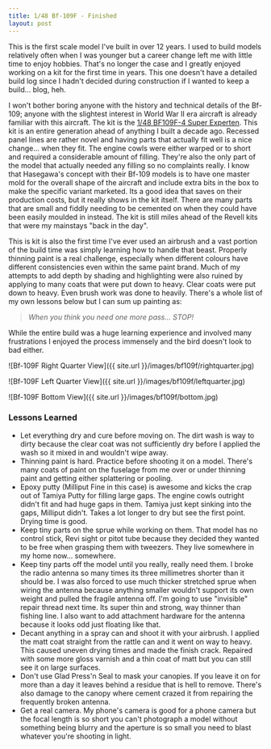 ```yaml
---
title: 1/48 Bf-109F - Finished
layout: post
---
```


This is the first scale model I've built in over 12 years. I used to build models relatively often when I was younger but a career change left me with little time to enjoy hobbies. That's no longer the case and I greatly enjoyed working on a kit for the first time in years. This one doesn't have a detailed build log since I hadn't decided during construction if I wanted to keep a build... blog, heh.

I won't bother boring anyone with the history and technical details of the Bf-109; anyone with the slightest interest in World War II era aircraft is already familiar with this aircraft. The kit is the [1/48 BF109F-4 Super Experten](http://www.hasegawausa.com/product-pages/hsgs7379.html). This kit is an entire generation ahead of anything I built a decade ago. Recessed panel lines are rather novel and having parts that actually fit well is a nice change... when they fit. The engine cowls were either warped or to short and required a considerable amount of filling. They're also the only part of the model that actually needed any filling so no complaints really. I know that Hasegawa's concept with their Bf-109 models is to have one master mold for the overall shape of the aircraft and include extra bits in the box to make the specific variant marketed. Its a good idea that saves on their production costs, but it really shows in the kit itself. There are many parts that are small and fiddly needing to be cemented on when they could have been easily moulded in instead. The kit is still miles ahead of the Revell kits that were my mainstays "back in the day".

This is kit is also the first time I've ever used an airbrush and a vast portion of the build time was simply learning how to handle that beast. Properly thinning paint is a real challenge, especially when different colours have different consistencies even within the same paint brand. Much of my attempts to add depth by shading and highlighting were also ruined by applying to many coats that were put down to heavy. Clear coats were put down to heavy. Even brush work was done to heavily. There's a whole list of my own lessons below but I can sum up painting as:

> *When you think you need one more pass...* _STOP!_

While the entire build was a huge learning experience and involved many frustrations I enjoyed the process immensely and the bird doesn't look to bad either.

![Bf-109F Right Quarter View]({{ site.url }}/images/bf109f/rightquarter.jpg)

![Bf-109F Left Quarter View]({{ site.url }}/images/bf109f/leftquarter.jpg)

![Bf-109F Bottom View]({{ site.url }}/images/bf109f/bottom.jpg)

### Lessons Learned
* Let everything dry and cure before moving on. The dirt wash is way to dirty because the clear coat was not sufficiently dry before I applied the wash so it mixed in and wouldn't wipe away.
* Thinning paint is hard. Practice before shooting it on a model. There's many coats of paint on the fuselage from me over or under thinning paint and getting either splattering or pooling. 
* Epoxy putty (Milliput Fine in this case) is awesome and kicks the crap out of Tamiya Putty for filling large gaps. The engine cowls outright didn't fit and had huge gaps in them. Tamiya just kept sinking into the gaps, Milliput didn't. Takes a lot longer to dry but see the first point. Drying time is good.
* Keep tiny parts on the sprue while working on them. That model has no control stick, Revi sight or pitot tube because they decided they wanted to be free when grasping them with tweezers. They live somewhere in my home now... somewhere.
* Keep tiny parts off the model until you really, really need them. I broke the radio antenna so many times its three millimetres shorter than it should be. I was also forced to use much thicker stretched sprue when wiring the antenna because anything smaller wouldn't support its own weight and pulled the fragile antenna off. I'm going to use "invisible" repair thread next time. Its super thin and strong, way thinner than fishing line. I also want to add attachment hardware for the antenna because it looks odd just floating like that.
* Decant anything in a spray can and shoot it with your airbrush. I applied the matt coat straight from the rattle can and it went on way to heavy. This caused uneven drying times and made the finish crack. Repaired with some more gloss varnish and a thin coat of matt but you can still see it on large surfaces.
* Don't use Glad Press'n Seal to mask your canopies. If you leave it on for more than a day it leaves behind a residue that is hell to remove. There's also damage to the canopy where cement crazed it from repairing the frequently broken antenna.
* Get a real camera. My phone's camera is good for a phone camera but the focal length is so short you can't photograph a model without something being blurry and the aperture is so small you need to blast whatever you're shooting in light.